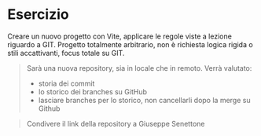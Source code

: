 # Esercizio

Creare un nuovo progetto con Vite, applicare le regole viste a lezione riguardo a GIT. Progetto totalmente arbitrario, non è richiesta logica rigida o stili accattivanti, focus totale su GIT.

> Sarà una nuova repository, sia in locale che in remoto. Verrà valutato:
>
> - storia dei commit
> - lo storico dei branches su GitHub
> - lasciare branches per lo storico, non cancellarli dopo la merge su Github

> Condivere il link della repository a Giuseppe Senettone
